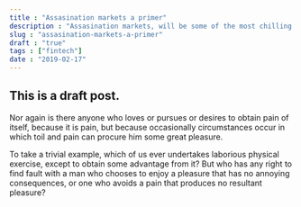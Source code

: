 ```yaml
---
title : "Assasination markets a primer"
description : "Assasination markets, will be some of the most chilling products for private & trustless financial infrastructure. But what are they & how do they work?"
slug : "assasination-markets-a-primer"
draft : "true"
tags : ["fintech"]
date : "2019-02-17"
---
```


## This is a draft post.

Nor again is there anyone who loves or pursues or desires to obtain pain of itself, because it is pain, but because occasionally circumstances occur in which toil and pain can procure him some great pleasure. 

To take a trivial example, which of us ever undertakes laborious physical exercise, except to obtain some advantage from it? But who has any right to find fault with a man who chooses to enjoy a pleasure that has no annoying consequences, or one who avoids a pain that produces no resultant pleasure?